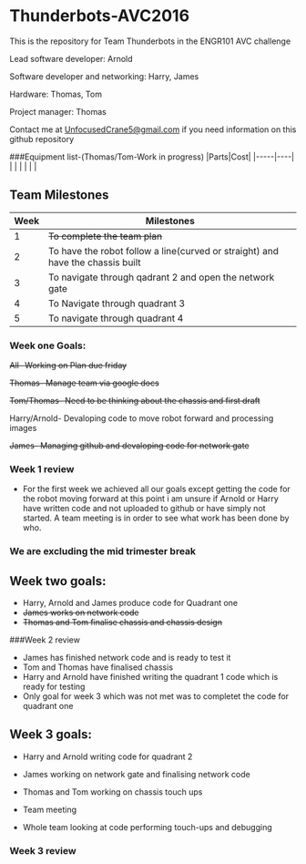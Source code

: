 # Thunderbots-AVC2016
This is the repository for Team Thunderbots in the ENGR101 AVC challenge

Lead software developer: Arnold 

Software developer and networking: Harry, James

Hardware: Thomas, Tom

Project manager: Thomas

Contact me at UnfocusedCrane5@gmail.com if you need information on this github repository

###Equipment list-(Thomas/Tom-Work in progress)
|Parts|Cost|
|-----|----|
|     |    |
|     |    |



## Team Milestones

|Week|                     Milestones                      |
|----|-----------------------------------------------------|
| 1  |~~To complete the team plan~~                            |
| 2  |To have the robot follow a line(curved or straight) and have the chassis built  |
| 3  |To navigate through qadrant 2 and open the network gate|
| 4  |To Navigate through quadrant 3|
| 5  |To navigate through quadrant 4|




### Week one Goals:

~~All- Working on Plan due friday~~

~~Thomas- Manage team via google docs~~

~~Tom/Thomas- Need to be thinking about the chassis and first draft~~

Harry/Arnold- Devaloping code to move robot forward and processing images

~~James- Managing github and devaloping code for network gate~~

### Week 1 review
* For the first week we achieved all our goals except getting the code for the robot moving forward
at this point i am unsure if Arnold or Harry have written code and not uploaded to github or have simply not started. A team
meeting is in order to see what work has been done by who.

### We are excluding the mid trimester break

## Week two goals:
* Harry, Arnold and James produce code for Quadrant one
* ~~James works on network code~~
* ~~Thomas and Tom finalise chassis and chassis design~~

###Week 2 review
* James has finished network code and is ready to test it
* Tom and Thomas have finalised chassis
* Harry and Arnold have finished writing the quadrant 1 code which is ready for testing
* Only goal for week 3 which was not met was to completet the code for quadrant one

## Week 3 goals:
* Harry and Arnold writing code for quadrant 2

* James working on network gate and finalising network code

* Thomas and Tom working on chassis touch ups

* Team meeting

* Whole team looking at code performing touch-ups and debugging
### Week 3 review 
